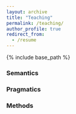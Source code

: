 ```yaml
---
layout: archive
title: "Teaching"
permalink: /teaching/
author_profile: true
redirect_from:
  - /resume
---
```


{% include base_path %}

### Semantics


### Pragmatics


### Methods

